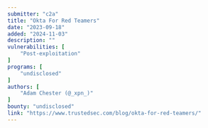 ```yaml
---
submitter: "c2a"
title: "Okta For Red Teamers"
date: "2023-09-18"
added: "2024-11-03"
description: ""
vulnerabilities: [
    "Post-exploitation"
]
programs: [
    "undisclosed"
]
authors: [
    "Adam Chester (@_xpn_)"
]
bounty: "undisclosed"
link: "https://www.trustedsec.com/blog/okta-for-red-teamers/"
---
```





